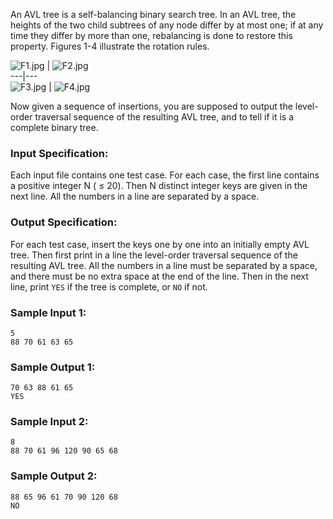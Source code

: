 <!-- Title
Is It a Complete AVL Tree (30)
-->
An AVL tree is a self-balancing binary search tree. In an AVL tree, the
heights of the two child subtrees of any node differ by at most one; if at any
time they differ by more than one, rebalancing is done to restore this
property. Figures 1-4 illustrate the rotation rules.

![F1.jpg](https://images.ptausercontent.com/fb337acb-93b0-4af2-9838-deff5ce98058.jpg)
|
![F2.jpg](https://images.ptausercontent.com/d1635de7-3e3f-4aaa-889b-ba29f35890db.jpg)  
---|---  
![F3.jpg](https://images.ptausercontent.com/e868e4b9-9fea-4f70-b7a7-1f5d8a3be4ef.jpg)
|
![F4.jpg](https://images.ptausercontent.com/98aa1782-cea5-4792-8736-999436cf43a9.jpg)  
  
Now given a sequence of insertions, you are supposed to output the level-order
traversal sequence of the resulting AVL tree, and to tell if it is a complete
binary tree.

### Input Specification:

Each input file contains one test case. For each case, the first line contains
a positive integer N ( $\le$ 20). Then N distinct integer keys are given in
the next line. All the numbers in a line are separated by a space.

### Output Specification:

For each test case, insert the keys one by one into an initially empty AVL
tree. Then first print in a line the level-order traversal sequence of the
resulting AVL tree. All the numbers in a line must be separated by a space,
and there must be no extra space at the end of the line. Then in the next
line, print `YES` if the tree is complete, or `NO` if not.

### Sample Input 1:

    
    
    5
    88 70 61 63 65
    

### Sample Output 1:

    
    
    70 63 88 61 65
    YES
    

### Sample Input 2:

    
    
    8
    88 70 61 96 120 90 65 68
    

### Sample Output 2:

    
    
    88 65 96 61 70 90 120 68
    NO
    

